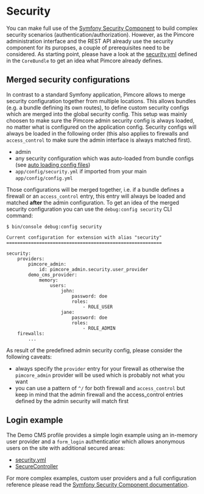 # Security

You can make full use of the [Symfony Security Component](http://symfony.com/doc/current/security.html) to build complex
security scenarios (authentication/authorization). However, as the Pimcore administration interface and the REST API already
use the security component for its puropses, a couple of prerequisites need to be considered. As starting point, please
have a look at the [security.yml](https://github.com/pimcore/pimcore/blob/master/pimcore/lib/Pimcore/Bundle/CoreBundle/Resources/config/pimcore/security.yml)
defined in the `CoreBundle` to get an idea what Pimcore already defines.

## Merged security configurations

In contrast to a standard Symfony application, Pimcore allows to merge security configuration together from multiple locations.
This allows bundles (e.g. a bundle defining its own routes), to define custom security configs which are merged into the 
global security config. This setup was mainly choosen to make sure the Pimcore admin security config is always loaded, no
matter what is configured on the application config. Security configs will always be loaded in the following order (this
also applies to firewalls and `access_control` to make sure the admin interface is always matched first).

* admin
* any security configuration which was auto-loaded from bundle configs (see [auto loading config files](../10_Extending_Pimcore/13_Bundle_Developers_Guide/03_Auto_Loading_Config_And_Routing_Definitions.md))
* `app/config/security.yml` if imported from your main `app/config/config.yml`

Those configurations will be merged together, i.e. if a bundle defines a firewall or an `access_control` entry, this entry
will always be loaded and matched **after** the admin configuration. To get an idea of the merged security configuration
you can use the `debug:config security` CLI command:

```
$ bin/console debug:config security

Current configuration for extension with alias "security"
=========================================================

security:
    providers:
        pimcore_admin:
            id: pimcore_admin.security.user_provider
        demo_cms_provider:
            memory:
                users:
                    john:
                        password: doe
                        roles:
                            - ROLE_USER
                    jane:
                        password: doe
                        roles:
                            - ROLE_ADMIN
    firewalls:
        ...
```

As result of the predefined admin security config, please consider the following caveats:

* always specify the `provider` entry for your firewall as otherwise the `pimcore_admin` provider will be used which is
  probably not what you want
* you can use a pattern of `^/` for both firewall and `access_control` but keep in mind that the admin firewall and the
  access_control entries defined by the admin security will match first
  
## Login example

The Demo CMS profile provides a simple login example using an in-memory user provider and a `form_login` authenticatior 
which allows anonymous users on the site with additional secured areas:
 
* [security.yml](https://github.com/pimcore/pimcore/blob/master/install-profiles/demo-cms/src/AppBundle/Resources/config/pimcore/security.yml)
* [SecureController](https://github.com/pimcore/pimcore/blob/master/install-profiles/demo-cms/src/AppBundle/Controller/SecureController.php)

For more complex examples, custom user providers and a full configuration reference please read the
[Symfony Security Component documentation](http://symfony.com/doc/current/security.html).
